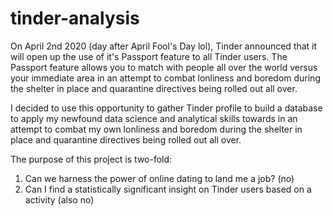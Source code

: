 # tinder-analysis

On April 2nd 2020 (day after April Fool's Day lol), Tinder announced that it will open up the use of it's Passport feature to all Tinder users. The Passport feature allows you to match with people all over the world versus your immediate area in an attempt to combat lonliness and boredom during the shelter in place and quarantine directives being rolled out all over.

I decided to use this opportunity to gather Tinder profile to build a database to apply my newfound data science and analytical skills towards in an attempt to combat my own lonliness and boredom during the shelter in place and quarantine directives being rolled out all over.

The purpose of this project is two-fold:

1. Can we harness the power of online dating to land me a job?          (no)
2. Can I find a statistically significant insight on Tinder users based on a activity       (also no)
